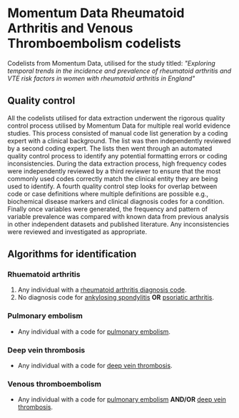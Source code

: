 # Momentum Data Rheumatoid Arthritis and Venous Thromboembolism codelists
Codelists from Momentum Data, utilised for the study titled: *"Exploring temporal trends in the incidence and prevalence of rheumatoid arthritis and VTE risk factors in women with rheumatoid arthritis in England"*

## Quality control 
All the codelists utilised for data extraction underwent the rigorous quality control process utilised by Momentum Data for multiple real world evidence studies. This process consisted of manual code list generation by a coding expert with a clinical background. The list was then independently reviewed by a second coding expert. The lists then went through an automated quality control process to identify any potential formatting errors or coding inconsistencies. During the data extraction process, high frequency codes were independently reviewed by a third reviewer to ensure that the most commonly used codes correctly match the clinical entity they are being used to identify. A fourth quality control step looks for overlap between code or case definitions where multiple definitions are possible e.g., biochemical disease markers and clinical diagnosis codes for a condition. Finally once variables were generated, the frequency and pattern of variable prevalence was compared with known data from previous analysis in other independent datasets and published literature. Any inconsistencies were reviewed and investigated as appropriate.

## Algorithms for identification

### Rhuematoid arthritis
1. Any individual with a [rheumatoid arthritis diagnosis code](https://github.com/MomentumData/Rheumatoid-Arthritis-and-VTE-Codelists/tree/e8e40909d595c81c0a33041f3f19f5a5bfd5cc9f/Rheumatoid%20Arthritis).
2. No diagnosis code for [ankylosing spondylitis](https://github.com/MomentumData/Rheumatoid-Arthritis-and-VTE-Codelists/tree/e8e40909d595c81c0a33041f3f19f5a5bfd5cc9f/Ankylosing%20Spondylitis) **OR** [psoriatic arthritis](https://github.com/MomentumData/Rheumatoid-Arthritis-and-VTE-Codelists/tree/e8e40909d595c81c0a33041f3f19f5a5bfd5cc9f/Psoriatic%20Arthritis).

### Pulmonary embolism
- Any individual with a code for [pulmonary embolism](https://github.com/MomentumData/Rheumatoid-Arthritis-and-VTE-Codelists/tree/e8e40909d595c81c0a33041f3f19f5a5bfd5cc9f/Pulmonary%20Embolism).

### Deep vein thrombosis
- Any individual with a code for [deep vein thrombosis](https://github.com/MomentumData/Rheumatoid-Arthritis-and-VTE-Codelists/tree/e8e40909d595c81c0a33041f3f19f5a5bfd5cc9f/Deep%20Vein%20Thrombosis).

### Venous thromboembolism
- Any individual with a code for [pulmonary embolism](https://github.com/MomentumData/Rheumatoid-Arthritis-and-VTE-Codelists/tree/e8e40909d595c81c0a33041f3f19f5a5bfd5cc9f/Pulmonary%20Embolism) **AND/OR** [deep vein thrombosis](https://github.com/MomentumData/Rheumatoid-Arthritis-and-VTE-Codelists/tree/e8e40909d595c81c0a33041f3f19f5a5bfd5cc9f/Deep%20Vein%20Thrombosis).
